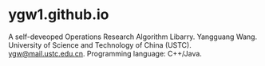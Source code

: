 # ygw1.github.io

A self-deveoped Operations Research Algorithm Libarry. 
Yangguang Wang. 
University of Science and Technology of China (USTC).
ygw@mail.ustc.edu.cn.
Programming language: C++/Java.
